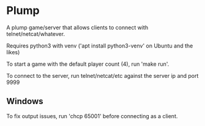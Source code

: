 # Plump

A plump game/server that allows clients to connect with telnet/netcat/whatever.

Requires python3 with venv ('apt install python3-venv' on Ubuntu and the likes)

To start a game with the default player count (4), run 'make run'.

To connect to the server, run telnet/netcat/etc against the server ip and port 9999

## Windows

To fix output issues, run 'chcp 65001' before connecting as a client.
